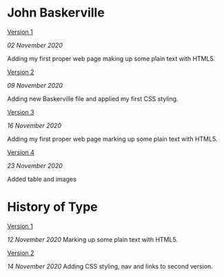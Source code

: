 John Baskerville
=============
[Version 1](https://github.com/emmamcgurrenixd/baskerville/blob/gh-pages/baskerville_one.html)

*02 November 2020*

Adding my first proper web page making up some plain text with HTML5.

[Version 2](https://github.com/emmamcgurrenixd/baskerville/blob/gh-pages/baskerville_two.html)

*09 November 2020*

Adding new Baskerville file and applied my first CSS styling.

[Version 3](https://github.com/emmamcgurrenixd/baskerville/blob/gh-pages/baskerville_three.html)

*16 November 2020*

Adding my first proper web page marking up some plain text with HTML5.

[Version 4](https://github.com/emmamcgurrenixd/baskerville/blob/gh-pages/baskerville_four.html)

*23 November 2020*

Added table and images



History of Type
================
[Version 1](file:///Users/emmamcgurren/Dropbox/My%20Mac%20(Emma%E2%80%99s%20MacBook%20Air)/Downloads/john-baskerville-gh-pages/thehistoryoftype.html)

*12 November 2020*
Marking up some plain text with HTML5.


[Version 2](file:///Users/emmamcgurren/Documents/baskerville/history_two.html)

*14 November 2020*
Adding CSS styling, nav and links to second version.

